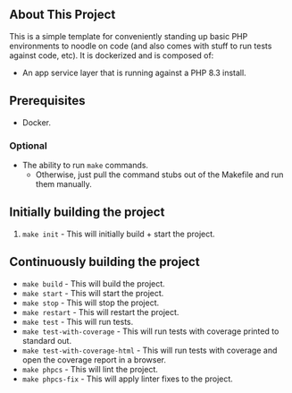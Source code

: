 ## About This Project

This is a simple template for conveniently standing up basic PHP environments to noodle on code (and also comes with stuff to run tests against code, etc). It is dockerized and is composed of:

- An app service layer that is running against a PHP 8.3 install.

## Prerequisites

- Docker.

### Optional

- The ability to run `make` commands.
  - Otherwise, just pull the command stubs out of the Makefile and run them manually.

## Initially building the project

1. `make init` - This will initially build + start the project.

## Continuously building the project

- `make build` - This will build the project.
- `make start` - This will start the project.
- `make stop` - This will stop the project.
- `make restart` - This will restart the project.
- `make test` - This will run tests.
- `make test-with-coverage` - This will run tests with coverage printed to standard out.
- `make test-with-coverage-html` - This will run tests with coverage and open the coverage report in a browser.
- `make phpcs` - This will lint the project.
- `make phpcs-fix` - This will apply linter fixes to the project.
